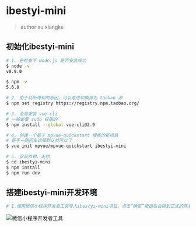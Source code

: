 # ibestyi-mini

> author xu.xiangke

## 初始化ibestyi-mini

``` bash
# 1. 先检查下 Node.js 是否安装成功
$ node -v
v8.9.0

$ npm -v
5.6.0

# 2. 由于众所周知的原因，可以考虑切换源为 taobao 源
$ npm set registry https://registry.npm.taobao.org/

# 3. 全局安装 vue-cli
# 一般是要 sudo 权限的
$ npm install --global vue-cli@2.9

# 4. 创建一个基于 mpvue-quickstart 模板的新项目
# 新手一路回车选择默认就可以了
$ vue init mpvue/mpvue-quickstart ibestyi-mini

# 5. 安装依赖，走你
$ cd ibestyi-mini
$ npm install
$ npm run dev
```

## 搭建ibestyi-mini开发环境
``` bash
# 1.使用微信小程序开发者工具导入ibestyi-mini项目，点击“确定”按钮后会跳到正式的开发页面，点击“编辑器”按钮，关闭自带的小程序编辑器。然后如图

```
![微信小程序开发者工具](http://mpvue.com/assets/quick-start/2.png "微信小程序开发者工具")

